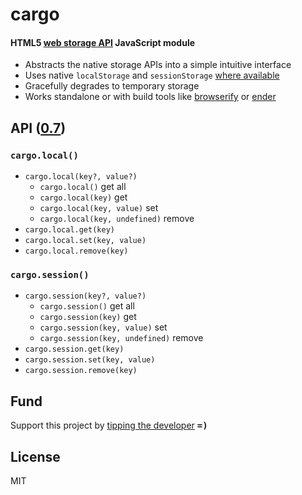 # cargo
#### HTML5 [web storage API](http://www.w3.org/TR/webstorage/) JavaScript module

- Abstracts the native storage APIs into a simple intuitive interface
- Uses native `localStorage` and `sessionStorage` [where available](https://developer.mozilla.org/en-US/docs/Web/Guide/API/DOM/Storage#Browser_compatibility)
- Gracefully degrades to temporary storage
- Works standalone or with build tools like [browserify](//www.npmjs.org/package/browserify) or [ender](//www.npmjs.org/package/ender)

## API ([0.7](../../releases))

### `cargo.local()`
- `cargo.local(key?, value?)`
  - `cargo.local()` get all
  - `cargo.local(key)` get 
  - `cargo.local(key, value)` set 
  - `cargo.local(key, undefined)` remove
- `cargo.local.get(key)`
- `cargo.local.set(key, value)`
- `cargo.local.remove(key)`

### `cargo.session()`
- `cargo.session(key?, value?)`
  - `cargo.session()` get all
  - `cargo.session(key)` get 
  - `cargo.session(key, value)` set 
  - `cargo.session(key, undefined)` remove
- `cargo.session.get(key)`
- `cargo.session.set(key, value)`
- `cargo.session.remove(key)`

## Fund

Support this project by [tipping the developer](https://www.gittip.com/ryanve/) <samp><b>=)</b></samp>

## License

MIT